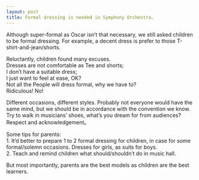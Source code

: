 ```yaml
---
layout: post
title: Formal dressing is needed in Symphony Orchestra.
---
```


<p>Although super-formal as Oscar isn&#8217;t that necessary, we still asked children to be formal dressing. For example, a decent dress is prefer to those T-shirt-and-jean/shorts. </p>
<p>Reluctantly, children found many excuses.<br />
Dresses are not comfortable as Tee and shorts;<br />
I don&#8217;t have a suitable dress;<br />
I just want to feel at ease, OK?<br />
Not all the People will dress formal, why we have to?<br />
Ridiculous! No!</p>
<p>Different occasions, different styles. Probably not everyone would have the same mind, but we should be in accordance with the convention we know.<br />
Try to walk in musicians&#8217; shoes, what’s you dream for from audiences?<br />
Respect and acknowledgement。</p>
<p>Some tips for parents:<br />
1. It’d better to prepare 1 to 2 formal dressing for children, in case for some formal/solemn occasions. Dresses for girls, as suits for boys.<br />
2. Teach and remind children what should/shouldn&#8217;t do in music hall. </p>
<p>But most importantly, parents are the best models as children are the best learners. </p>
